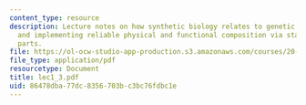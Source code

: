 ```yaml
---
content_type: resource
description: Lecture notes on how synthetic biology relates to genetic engineering,
  and implementing reliable physical and functional composition via standard biological
  parts.
file: https://ol-ocw-studio-app-production.s3.amazonaws.com/courses/20-109-laboratory-fundamentals-in-biological-engineering-fall-2007/86478dba77dc8356703bc3bc76fdbc1e_lec1_3.pdf
file_type: application/pdf
resourcetype: Document
title: lec1_3.pdf
uid: 86478dba-77dc-8356-703b-c3bc76fdbc1e
---
```

